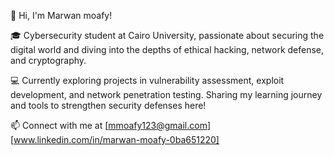 👋 Hi, I'm Marwan moafy!

🎓 Cybersecurity student at Cairo University, passionate about securing the digital world and diving into the depths of ethical hacking, network defense, and cryptography.

💻 Currently exploring projects in vulnerability assessment, exploit development, and network penetration testing. Sharing my learning journey and tools to strengthen security defenses here!

📫 Connect with me at [mmoafy123@gmail.com]  [www.linkedin.com/in/marwan-moafy-0ba651220]
